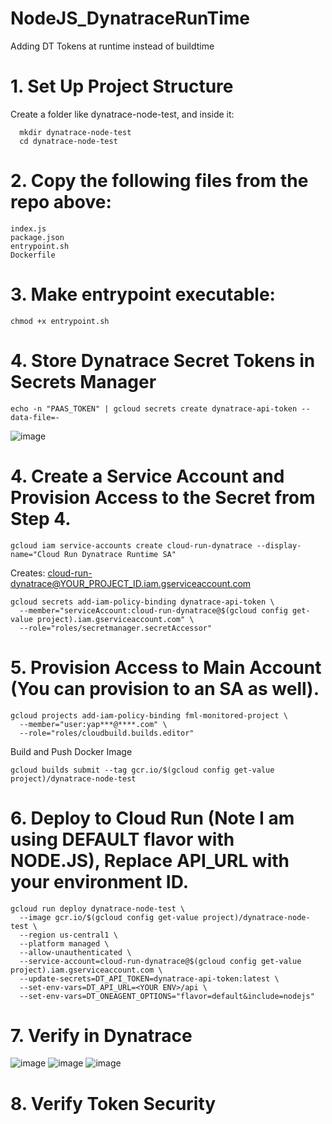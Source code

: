 # NodeJS_DynatraceRunTime
Adding DT Tokens at runtime instead of buildtime
# 1. Set Up Project Structure
Create a folder like dynatrace-node-test, and inside it:

````
  mkdir dynatrace-node-test
  cd dynatrace-node-test

````

# 2. Copy the following files from the repo above:

````
index.js
package.json
entrypoint.sh
Dockerfile
````

# 3. Make entrypoint executable:

````
chmod +x entrypoint.sh
````

# 4. Store Dynatrace Secret Tokens in Secrets Manager

````
echo -n "PAAS_TOKEN" | gcloud secrets create dynatrace-api-token --data-file=-
````

![image](https://github.com/user-attachments/assets/6eca4a05-aa41-463b-a714-cd93b8e7ab77)

# 4. Create a Service Account and Provision Access to the Secret from Step 4.

````
gcloud iam service-accounts create cloud-run-dynatrace --display-name="Cloud Run Dynatrace Runtime SA"

````
Creates: cloud-run-dynatrace@YOUR_PROJECT_ID.iam.gserviceaccount.com

````
gcloud secrets add-iam-policy-binding dynatrace-api-token \
  --member="serviceAccount:cloud-run-dynatrace@$(gcloud config get-value project).iam.gserviceaccount.com" \
  --role="roles/secretmanager.secretAccessor"

````

# 5. Provision Access to Main Account (You can provision to an SA as well).

````
gcloud projects add-iam-policy-binding fml-monitored-project \
  --member="user:yap***@****.com" \
  --role="roles/cloudbuild.builds.editor"
````

Build and Push Docker Image

````
gcloud builds submit --tag gcr.io/$(gcloud config get-value project)/dynatrace-node-test
````

# 6. Deploy to Cloud Run (Note I am using DEFAULT flavor with NODE.JS), Replace API_URL with your environment ID.

````
gcloud run deploy dynatrace-node-test \
  --image gcr.io/$(gcloud config get-value project)/dynatrace-node-test \
  --region us-central1 \
  --platform managed \
  --allow-unauthenticated \
  --service-account=cloud-run-dynatrace@$(gcloud config get-value project).iam.gserviceaccount.com \
  --update-secrets=DT_API_TOKEN=dynatrace-api-token:latest \
  --set-env-vars=DT_API_URL=<YOUR ENV>/api \
  --set-env-vars=DT_ONEAGENT_OPTIONS="flavor=default&include=nodejs"
````

# 7. Verify in Dynatrace

![image](https://github.com/user-attachments/assets/a0f4f58f-0d76-46e7-b405-ef2cb332fb36)
![image](https://github.com/user-attachments/assets/3fad0782-027f-4b61-9cc9-fb6c19b10441)
![image](https://github.com/user-attachments/assets/cd250149-ef89-46f7-be99-f84c9f3560f2)

# 8. Verify Token Security




